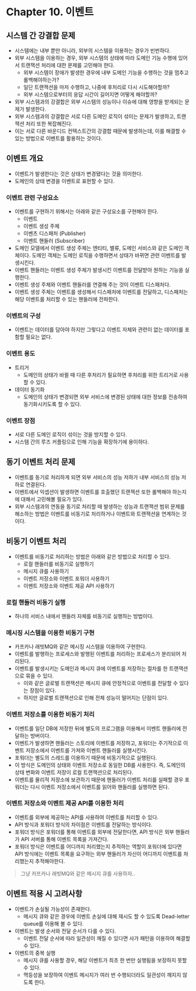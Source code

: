 # Chapter 10. 이벤트

## 시스템 간 강결합 문제
* 시스템에는 내부 뿐만 아니라, 외부의 시스템을 이용하는 경우가 빈번하다.
* 외부 시스템을 이용하는 경우, 외부 시스템의 상태에 따라 도메인 기능 수행에 있어서 트랜잭션 처리에 대한 문제를 고민해야 한다.
  * 외부 시스템이 장애가 발생한 경우에 내부 도메인 기능을 수행하는 것을 멈추고 롤백해야하는가?
  * 일단 트랜잭션을 마저 수행하고, 나중에 후처리로 다시 시도해야할까?
  * 외부 시스템으로부터의 응답 시간이 길어지면 어떻게 해야할까?
* 외부 시스템과의 강결합은 외부 시스템의 성능이나 이슈에 대해 영향을 받게되는 문제가 발생한다.
* 외부 시스템과의 강결합은 서로 다른 도메인 로직이 섞이는 문제가 발생하고, 트랜잭션 처리 또한 복잡해진다.
* 이는 서로 다른 바운디드 컨텍스트간의 강결합 때문에 발생하는데, 이를 해결할 수 있는 방법으로 이벤트를 활용하는 것이다.

## 이벤트 개요
* 이벤트가 발생한다는 것은 상태가 변경됐다는 것을 의미한다.
* 도메인의 상태 변경을 이벤트로 표현할 수 있다.

### 이벤트 관련 구성요소
* 이벤트를 구현하기 위해서는 아래와 같은 구성요소를 구현해야 한다.
  * 이벤트
  * 이벤트 생성 주체
  * 이벤츠 디스패처 (Publisher)
  * 이벤트 핸들러 (Subscriber)
* 도메인 모델에서 이벤트 생성 주체는 엔티티, 밸류, 도메인 서비스와 같은 도메인 객체이다. 도메인 객체는 도메인 로직을 수행하면서 상태가 바뀌면 관련 이벤트를 발생시킨다.
* 이벤트 핸들러는 이벤트 생성 주체가 발생시킨 이벤트를 전달받아 원하는 기능을 실행한다.
* 이벤트 생성 주체와 이벤트 핸들러를 연결해 주는 것이 이벤트 디스패처다.
* 이벤트 생성 주체는 이벤트를 생성해서 디스패처에 이벤트를 전달하고, 디스패처는 해당 이벤트를 처리할 수 있는 핸들러에 전파한다.

### 이벤트의 구성
* 이벤트는 데이터를 담아야 하지만 그렇다고 이벤트 자체와 관련이 없는 데이터를 포함할 필요는 없다.

### 이벤트 용도
* 트리거
  * 도메인의 상태가 바뀔 때 다른 후처리가 필요하면 후처리를 위한 트리거로 사용할 수 있다.
* 데이터 동기화
  * 도메인의 상태가 변경되면 외부 서비스에 변경된 상태에 대한 정보를 전송하여 동기화시키도록 할 수 있다.

### 이벤트 장점
* 서로 다른 도메인 로직이 섞이는 것을 방지할 수 있다.
* 시스템 간의 루즈 커플링으로 인해 기능을 확장하기에 용이하다.

## 동기 이벤트 처리 문제
* 이벤트를 동기로 처리하게 되면 외부 서비스의 성능 저하가 내부 서비스의 성능 저하로 연결된다.
* 이벤트에서 익셉션이 발생하면 이벤트를 호출했던 트랜잭션 또한 롤백해야 하는지에 대해서 고민해볼 필요가 있다.
* 외부 시스템과의 연동을 동기로 처리할 때 발생하는 성능과 트랜잭션 범위 문제를 해소하는 방법은 이벤트를 비동기로 처리하거나 이벤트와 트랜잭션을 연계하는 것이다.

## 비동기 이벤트 처리
* 이벤트를 비동기로 처리하는 방법은 아래와 같은 방법으로 처리할 수 있다.
  * 로컬 핸들러를 비동기로 실행하기
  * 메시지 큐를 사용하기
  * 이벤트 저장소와 이벤트 포워더 사용하기
  * 이벤트 저장소와 이벤트 제공 API 사용하기

### 로컬 핸들러 비동기 실행
* 하나의 서비스 내에서 핸들러 자체를 비동기로 실행하는 방법이다.

### 메시징 시스템을 이용한 비동기 구현
* 카프카나 래빗MQ와 같은 메시징 시스템을 이용하여 구현한다.
* 이벤트를 발행하는 프로세스와 발행된 이벤트를 처리하는 프로세스가 분리되어 처리된다.
* 이벤트를 발생시키는 도메인과 메시지 큐에 이벤트를 저장하는 절차를 한 트랜잭션으로 묶을 수 있다.
  * 이와 같은 글로벌 트랜잭션은 메시지 큐에 안정적으로 이벤트를 전달할 수 있다는 장점이 있다.
  * 하지만 글로벌 트랜잭션으로 인해 전체 성능이 떨어지는 단점이 있다.

### 이벤트 저장소를 이용한 비동기 처리
* 이벤트를 일단 DB에 저장한 뒤에 별도의 프로그램을 이용해서 이벤트 핸들러에 전달하는 방버이다.
* 이벤트가 발생하면 핸들러는 스토리에 이벤트를 저장하고, 포워더는 주기적으로 이벤트 저장소에서 이벤트를 가져와 이벤트 핸들러를 실행시킨다.
* 포워더는 별도의 스레드를 이용하기 때문에 비동기적으로 실행된다.
* 이 방식은 도메인의 상태와 이벤트 저장소로 동일한 DB를 사용한다. 즉, 도메인의 상태 변화와 이벤트 저장이 로컬 트랜잭션으로 처리된다.
* 이벤트를 물리적 저장소에 보관하기 때문에 핸들러가 이벤트 처리를 실패할 경우 포워더는 다시 이벤트 저장소에서 이벤트를 읽어와 핸들러를 실행하면 된다.

### 이벤트 저장소와 이벤트 제공 API를 이용한 처리
* 이벤트를 외부에 제공하는 API를 사용하여 이벤트를 처리할 수 있다.
* API 방식과 포워더 방식의 차이점은 이벤트를 전달하는 방식이다.
* 포워더 방식은 포워더를 통해 이벤트를 외부에 전달한다면, API 방식은 외부 핸들러가 API 서버를 통해 이벤트 목록을 가져간다.
* 포워더 방식은 이벤트를 어디까지 처리했는지 추적하는 역할이 포워더에 있다면 API 방식에는 이벤트 목록을 요구하는 외부 핸들러가 자신이 어디까지 이벤트를 처리했는지 추적해야한다.

> 그냥 카프카나 래빗MQ와 같은 메시지 큐를 사용하자..

## 이벤트 적용 시 고려사항
* 이벤트가 손실될 가능성이 존재한다.
  * 메시지 큐와 같은 경우에 이벤트 손실에 대해 재시도 할 수 있도록 Dead-letter queue를 이용해 볼 수 있다.
* 이벤트는 발생 순서와 전달 순서가 다를 수 있다.
  * 이벤트 전달 순서에 따라 일관성이 깨질 수 있다면 사가 패턴을 이용하여 해결할 수 있다.
* 이벤트의 중복 실행
  * 메시지 큐를 사용할 경우, 해당 이벤트가 최초 한 번만 실행됨을 보장하지 못할 수 있다.
  * 멱등성을 보장하여 이벤트 메시지가 여러 번 수행되더라도 일관성이 깨지지 않도록 한다.
